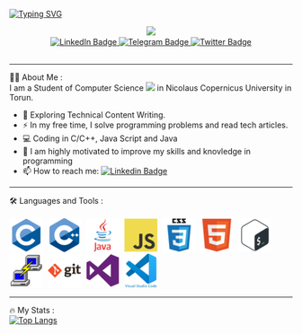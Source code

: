 [![Typing SVG](https://readme-typing-svg.demolab.com?font=Fira+Code&weight=600&size=30&pause=1000&center=true&vCenter=true&random=false&width=1100&height=50&lines=Hey+there!;Im+a+computer+science+student+at+NCU;Coding+in+C%2FC%2B%2B%2C+JavaScript+and+Java)](https://git.io/typing-svg)
<div id="header" align="center">
  <img src="https://media.giphy.com/media/3iyKHMIKg5VWG6qHUm/giphy.gif" width="170"/>
  <div id="badges">
  <a href="https://www.linkedin.com/in/albert-burkas/">
    <img src="https://img.shields.io/badge/LinkedIn-blue?style=for-the-badge&logo=linkedin&logoColor=white" alt="LinkedIn Badge"/>
  </a>
  <a href="https://t.me/aburkas">
    <img src="https://img.shields.io/badge/telegram-blue?style=for-the-badge&logo=telegram&logoColor=white" alt="Telegram Badge"/>
  </a>
  <a href="https://twitter.com/albert_burkas">
    <img src="https://img.shields.io/badge/Twitter-black?style=for-the-badge&logo=x&logoColor=white" alt="Twitter Badge"/>
  </a>
</div>
  <img src="https://komarev.com/ghpvc/?username=ABurkas&style=flat-square&color=blue" alt=""/>
</div>

---

:man_technologist: About Me :
<br>
I am a Student of Computer Science <img src="https://media.giphy.com/media/WUlplcMpOCEmTGBtBW/giphy.gif" width="30"> in Nicolaus Copernicus University in Torun.
- :seedling: Exploring Technical Content Writing.
- :zap: In my free time, I solve programming problems and read tech articles.
- :computer: Coding in C/C++, Java Script and Java
- :runner: I am highly motivated to improve my skills and knovledge in programming
- :mailbox: How to reach me: [![Linkedin Badge](https://img.shields.io/badge/-Albert-blue?style=flat&logo=Linkedin&logoColor=white)](https://www.linkedin.com/in/albert-burkas/)

---

:hammer_and_wrench: Languages and Tools :
<br>
<br>
<img src="https://github.com/devicons/devicon/blob/master/icons/c/c-original.svg" title="C" alt="C" width="60" height="60"/>&nbsp;
<img src="https://github.com/devicons/devicon/blob/master/icons/cplusplus/cplusplus-original.svg" title="C++" alt="C++" width="60" height="60"/>&nbsp;
<img src="https://github.com/devicons/devicon/blob/master/icons/java/java-original-wordmark.svg" title="Java" alt="Java" width="60" height="60"/>&nbsp;
<img src="https://github.com/devicons/devicon/blob/master/icons/javascript/javascript-original.svg" title="Java Script" alt="Java Script" width="60" height="60"/>&nbsp;
<img src="https://github.com/devicons/devicon/blob/master/icons/css3/css3-original-wordmark.svg" title="CSS" alt="CSS" width="60" height="60"/>&nbsp;
<img src="https://github.com/devicons/devicon/blob/master/icons/html5/html5-original.svg" title="HTML5" alt="HTML5" width="60" height="60"/>&nbsp;
<img src="https://github.com/devicons/devicon/blob/master/icons/bash/bash-original.svg" title="Bash" alt="Bash" width="60" height="60"/>&nbsp;
<img src="https://github.com/devicons/devicon/blob/master/icons/putty/putty-original.svg" title="Putyy" alt="Putty" width="60" height="60"/>&nbsp;
<img src="https://github.com/devicons/devicon/blob/master/icons/git/git-original-wordmark.svg" title="Git" alt="Git" width="60" height="60"/>&nbsp;
<img src="https://github.com/devicons/devicon/blob/master/icons/visualstudio/visualstudio-plain.svg" title="visualStudio" alt="visualStudio" width="60" height="60"/>&nbsp;
<img src="https://github.com/devicons/devicon/blob/master/icons/vscode/vscode-original-wordmark.svg" title="VSCode" alt="VSCode" width="60" height="60"/>&nbsp;

---

:fire: My Stats :
<br>
[![Top Langs](https://github-readme-stats.vercel.app/api/top-langs/?username=ABurkas&layout=compact&theme=vision-friendly-dark)](https://github.com/anuraghazra/github-readme-stats)

